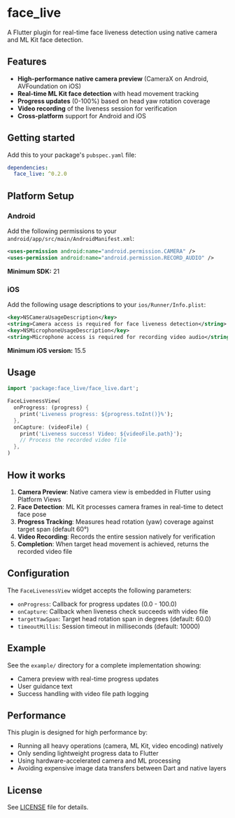 # face_live

A Flutter plugin for real-time face liveness detection using native camera and ML Kit face detection.

## Features

- **High-performance native camera preview** (CameraX on Android, AVFoundation on iOS)
- **Real-time ML Kit face detection** with head movement tracking
- **Progress updates** (0-100%) based on head yaw rotation coverage
- **Video recording** of the liveness session for verification
- **Cross-platform** support for Android and iOS

## Getting started

Add this to your package's `pubspec.yaml` file:

```yaml
dependencies:
  face_live: ^0.2.0
```

## Platform Setup

### Android

Add the following permissions to your `android/app/src/main/AndroidManifest.xml`:

```xml
<uses-permission android:name="android.permission.CAMERA" />
<uses-permission android:name="android.permission.RECORD_AUDIO" />
```

**Minimum SDK:** 21

### iOS

Add the following usage descriptions to your `ios/Runner/Info.plist`:

```xml
<key>NSCameraUsageDescription</key>
<string>Camera access is required for face liveness detection</string>
<key>NSMicrophoneUsageDescription</key>
<string>Microphone access is required for recording video audio</string>
```

**Minimum iOS version:** 15.5

## Usage

```dart
import 'package:face_live/face_live.dart';

FaceLivenessView(
  onProgress: (progress) {
    print('Liveness progress: ${progress.toInt()}%');
  },
  onCapture: (videoFile) {
    print('Liveness success! Video: ${videoFile.path}');
    // Process the recorded video file
  },
)
```

## How it works

1. **Camera Preview**: Native camera view is embedded in Flutter using Platform Views
2. **Face Detection**: ML Kit processes camera frames in real-time to detect face pose
3. **Progress Tracking**: Measures head rotation (yaw) coverage against target span (default 60°)
4. **Video Recording**: Records the entire session natively for verification
5. **Completion**: When target head movement is achieved, returns the recorded video file

## Configuration

The `FaceLivenessView` widget accepts the following parameters:

- `onProgress`: Callback for progress updates (0.0 - 100.0)
- `onCapture`: Callback when liveness check succeeds with video file
- `targetYawSpan`: Target head rotation span in degrees (default: 60.0)
- `timeoutMillis`: Session timeout in milliseconds (default: 10000)

## Example

See the `example/` directory for a complete implementation showing:
- Camera preview with real-time progress updates
- User guidance text
- Success handling with video file path logging

## Performance

This plugin is designed for high performance by:
- Running all heavy operations (camera, ML Kit, video encoding) natively
- Only sending lightweight progress data to Flutter
- Using hardware-accelerated camera and ML processing
- Avoiding expensive image data transfers between Dart and native layers

## License

See [LICENSE](LICENSE) file for details.